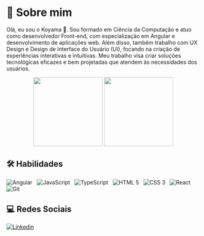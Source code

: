 # 🚀 Sobre mim
Olá, eu sou o Koyama 👋. Sou formado em Ciência da Computação e atuo como desenvolvedor Front-end, com especialização em Angular e desenvolvimento de aplicações web. Além disso, também trabalho com UX Design e Design de Interface do Usuário (UI), focando na criação de experiências interativas e intuitivas. Meu trabalho visa criar soluções tecnológicas eficazes e bem projetadas que atendem às necessidades dos usuários.



<div align="center">
    <img height="180em" src="https://github-readme-stats.vercel.app/api?username=koyama8&show_icons=true&theme=tokyonight&include_all_commits=true&count_private=true"/>
  <img height="180em" src="https://github-readme-stats.vercel.app/api/top-langs/?username=koyama8&layout=compact&langs_count=7&theme=tokyonight"/>
</div>

## 🛠 Habilidades


<div>
  <img src="https://img.shields.io/badge/Angular-DD0031?style=for-the-badge&logo=angular&logoColor=white" alt="Angular" align="center" />&nbsp;&nbsp;
  <img src="https://img.shields.io/badge/JavaScript-F7DF1E?style=for-the-badge&logo=javascript&logoColor=black" alt="JavaScript" align="center" />&nbsp;&nbsp;
  <img src="https://img.shields.io/badge/TypeScript-007ACC?style=for-the-badge&logo=typescript&logoColor=white" alt="TypeScript" align="center" />&nbsp;&nbsp;
  <img src="https://img.shields.io/badge/HTML5-E34F26?style=for-the-badge&logo=html5&logoColor=white" alt="HTML 5" align="center" />&nbsp;&nbsp;
  <img src="https://img.shields.io/badge/CSS3-1572B6?style=for-the-badge&logo=css3&logoColor=white" alt="CSS 3" align="center" />&nbsp;&nbsp;
  <img src="https://img.shields.io/badge/React-20232A?style=for-the-badge&logo=react&logoColor=61DAFB" alt="React" align="center" />&nbsp;&nbsp; 
  <img src="https://img.shields.io/badge/Git-E34F26?style=for-the-badge&logo=git&logoColor=white" alt="Git" align="center" />
</div>

## 💻 Redes Sociais 

 <a href="" target="_blank" title="Linkedin">
<img src="https://img.shields.io/badge/-Linkedin-0e76a8?style=flat-square&logo=Linkedin&logoColor=white&link=LINK-DO-SEU-LINKEDIN" alt="Linkedin" /></a>
